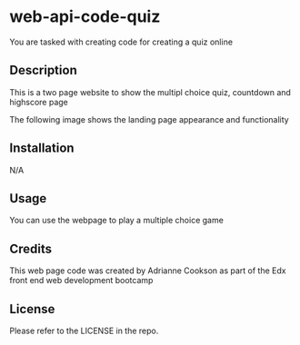 # web-api-code-quiz
You are tasked with creating code for creating a quiz online 

## Description

This is a two page website to show the multipl choice quiz, countdown and highscore page

The following image shows the landing page appearance and functionality




## Installation

N/A

## Usage

You can use the webpage to play a multiple choice game

## Credits

This web page code was created by Adrianne Cookson as part of the Edx front end web development bootcamp

## License

Please refer to the LICENSE in the repo.
